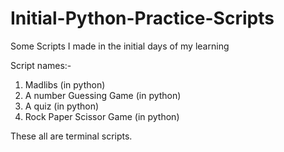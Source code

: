 # Initial-Python-Practice-Scripts

Some Scripts I made in the initial days of my learning

Script names:-
1) Madlibs (in python)
2) A number Guessing Game (in python)
3) A quiz (in python)
4) Rock Paper Scissor Game (in python)

These all are terminal scripts.
